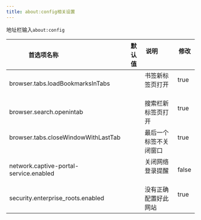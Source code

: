```yaml
---
title: about:config相关设置
---
```


地址栏输入`about:config`

| 首选项名称                             | 默认值 | 说明                   | 修改  |
| -------------------------------------- | ------ | ---------------------- | ----- |
| browser.tabs.loadBookmarksInTabs       |        | 书签新标签页打开       | true  |
| browser.search.openintab               |        | 搜索栏新标签页打开     | true  |
| browser.tabs.closeWindowWithLastTab    |        | 最后一个标签不关闭窗口 | true  |
| network.captive-portal-service.enabled |        | 关闭网络登录提醒       | false |
| security.enterprise_roots.enabled      |        | 没有正确配置好此网站   | true  |
